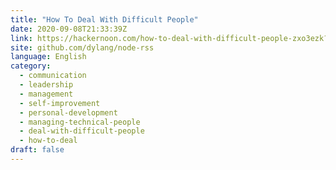 ```yaml
---
title: "How To Deal With Difficult People"
date: 2020-09-08T21:33:39Z
link: https://hackernoon.com/how-to-deal-with-difficult-people-zxo3ezk?source=rss&utm_medium=RSS&utm_source=news.12bit.vn
site: github.com/dylang/node-rss
language: English
category:
  - communication
  - leadership
  - management
  - self-improvement
  - personal-development
  - managing-technical-people
  - deal-with-difficult-people
  - how-to-deal
draft: false
---
```


